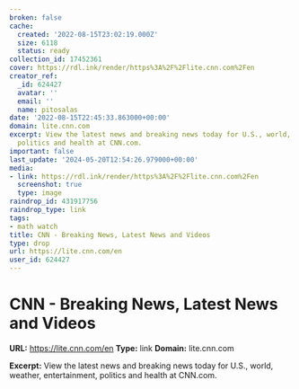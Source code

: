 ```yaml
---
broken: false
cache:
  created: '2022-08-15T23:02:19.000Z'
  size: 6118
  status: ready
collection_id: 17452361
cover: https://rdl.ink/render/https%3A%2F%2Flite.cnn.com%2Fen
creator_ref:
  _id: 624427
  avatar: ''
  email: ''
  name: pitosalas
date: '2022-08-15T22:45:33.863000+00:00'
domain: lite.cnn.com
excerpt: View the latest news and breaking news today for U.S., world, weather, entertainment,
  politics and health at CNN.com.
important: false
last_update: '2024-05-20T12:54:26.979000+00:00'
media:
- link: https://rdl.ink/render/https%3A%2F%2Flite.cnn.com%2Fen
  screenshot: true
  type: image
raindrop_id: 431917756
raindrop_type: link
tags:
- math watch
title: CNN - Breaking News, Latest News and Videos
type: drop
url: https://lite.cnn.com/en
user_id: 624427
---
```


# CNN - Breaking News, Latest News and Videos

**URL:** https://lite.cnn.com/en
**Type:** link
**Domain:** lite.cnn.com

**Excerpt:** View the latest news and breaking news today for U.S., world, weather, entertainment, politics and health at CNN.com.

